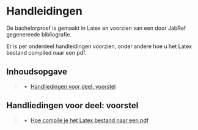 # Handleidingen

De bachelorproef is gemaakt in Latex en voorzien van een door JabRef gegenereede bibliografie.

Er is per onderdeel handleidingen voorzien, onder andere hoe u het Latex bestand compiled naar een pdf.

## Inhoudsopgave

> - [Handliedingen voor deel: voorstel](#handliedingen-voor-deel-voorstel)


## Handliedingen voor deel: voorstel

> - [Hoe compile je het Latex bestand naar een pdf](voorstel/compileToPdf.md)


